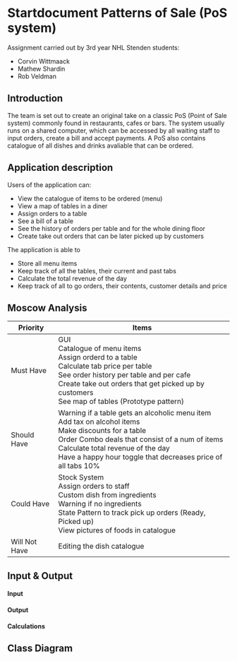 # Startdocument Patterns of Sale (PoS system)
Assignment carried out by 3rd year NHL Stenden students:
* Corvin Wittmaack
* Mathew Shardin
* Rob Veldman
## Introduction
The team is set out to create an original take on a classic PoS (Point of Sale system) commonly found in restaurants, cafes or bars. The system usually runs on a shared computer, which can be accessed by all waiting staff to input orders, create a bill and accept payments. A PoS also contains catalogue of all dishes and drinks avaliable that can be ordered.
## Application description
Users of the application can:
* View the catalogue of items to be ordered (menu)
* View a map of tables in a diner
* Assign orders to a table
* See a bill of a table
* See the history of orders per table and for the whole dining floor
* Create take out orders that can be later picked up by customers

The application is able to
* Store all menu items
* Keep track of all the tables, their current and past tabs
* Calculate the total revenue of the day
* Keep track of all to go orders, their contents, customer details and price

## Moscow Analysis
| **Priority**  | **Items**                                                                                                                                                                                                                                                    |
|---------------|--------------------------------------------------------------------------------------------------------------------------------------------------------------------------------------------------------------------------------------------------------------|
| Must Have     | GUI <br> Catalogue of menu items <br>  Assign orderd to a table <br> Calculate tab price per table <br> See order history per table and per cafe <br> Create take out orders that get picked up by customers <br> See map of tables (Prototype pattern) <br> |
| Should Have   | Warning if a table gets an alcoholic menu item <br> Add tax on alcohol items <br> Make discounts for a table <br> Order Combo deals that consist of a num of items <br> Calculate total revenue of the day <br> Have a happy hour toggle that decreases price of all tabs 10%                                              |
| Could Have    | Stock System <br> Assign orders to staff <br> Custom dish from ingredients <br> Warning if no ingredients <br> State Pattern to track pick up orders (Ready, Picked up) <br> View pictures of foods in catalogue                                                                                      |
| Will Not Have | Editing the dish catalogue <br>                                                                                                                                                                                                                              |

## Input & Output

#### Input

#### Output

#### Calculations


## Class Diagram



